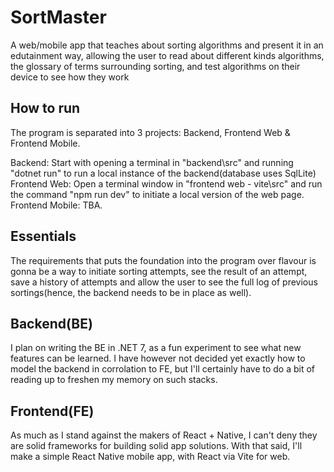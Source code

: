 # SortMaster

A web/mobile app that teaches about sorting algorithms and present it in an edutainment way, allowing the user to read about different kinds algorithms, the glossary of terms surrounding sorting, and test algorithms on their device to see how they work

## How to run

The program is separated into 3 projects: Backend, Frontend Web & Frontend Mobile.

Backend: Start with opening a terminal in "backend\src\" and running "dotnet run" to run a local instance of the backend(database uses SqlLite)
Frontend Web: Open a terminal window in "frontend web - vite\src\" and run the command "npm run dev" to initiate a local version of the web page.
Frontend Mobile: TBA.

## Essentials

The requirements that puts the foundation into the program over flavour is gonna be a way to initiate sorting attempts, see the result of an attempt, save a history of attempts and allow the user to see the full log of previous sortings(hence, the backend needs to be in place as well).

## Backend(BE)

I plan on writing the BE in .NET 7, as a fun experiment to see what new features can be learned. I have however not decided yet exactly how to model the backend in corrolation to FE, but I'll certainly have to do a bit of reading up to freshen my memory on such stacks.

## Frontend(FE)

As much as I stand against the makers of React + Native, I can't deny they are solid frameworks for building solid app solutions. With that said, I'll make a simple React Native mobile app, with React via Vite for web.
